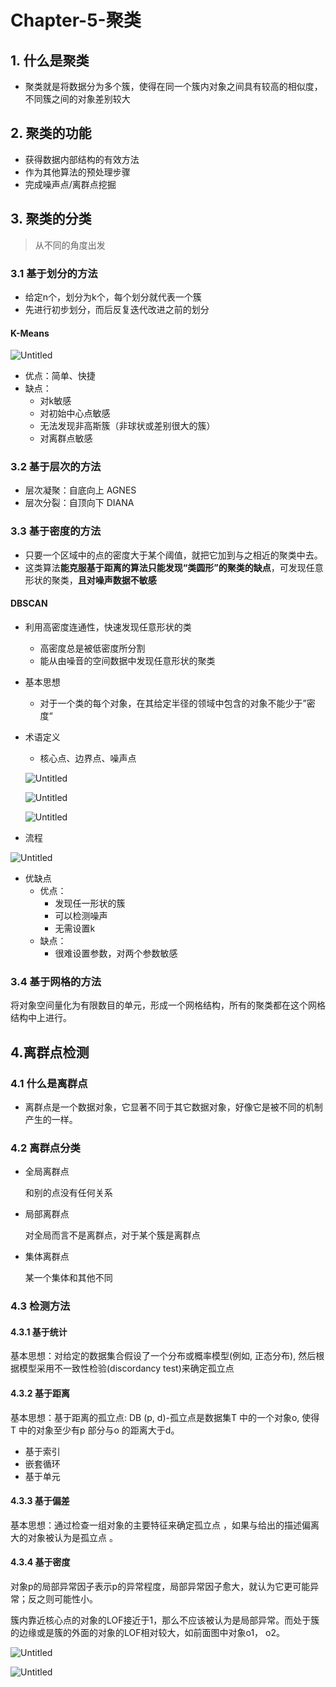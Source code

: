 
# Chapter-5-聚类



## 1. 什么是聚类

- 聚类就是将数据分为多个簇，使得在同一个簇内对象之间具有较高的相似度，不同簇之间的对象差别较大

## 2. 聚类的功能

- 获得数据内部结构的有效方法
- 作为其他算法的预处理步骤
- 完成噪声点/离群点挖掘

## 3. 聚类的分类

> 从不同的角度出发


### 3.1 基于划分的方法

- 给定n个，划分为k个，每个划分就代表一个簇
- 先进行初步划分，而后反复迭代改进之前的划分

#### K-Means

![Untitled](Chapter-5-聚类/Untitled.png)

- 优点：简单、快捷
- 缺点：
    - 对k敏感
    - 对初始中心点敏感
    - 无法发现非高斯簇（非球状或差别很大的簇）
    - 对离群点敏感

### 3.2 基于层次的方法

- 层次凝聚：自底向上 AGNES
- 层次分裂：自顶向下 DIANA

### 3.3 基于密度的方法

- 只要一个区域中的点的密度大于某个阈值，就把它加到与之相近的聚类中去。
- 这类算法**能克服基于距离的算法只能发现“类圆形”的聚类的缺点**，可发现任意形状的聚类，**且对噪声数据不敏感**

#### DBSCAN

- 利用高密度连通性，快速发现任意形状的类
    - 高密度总是被低密度所分割
    - 能从由噪音的空间数据中发现任意形状的聚类
- 基本思想
    - 对于一个类的每个对象，在其给定半径的领域中包含的对象不能少于”密度“
- 术语定义
    - 核心点、边界点、噪声点
    
    ![Untitled](Chapter-5-聚类/Untitled%201.png)
    
    ![Untitled](Chapter-5-聚类/Untitled%202.png)
    
    ![Untitled](Chapter-5-聚类/Untitled%203.png)
    
- 流程

![Untitled](Chapter-5-聚类/Untitled%204.png)

- 优缺点
    - 优点：
        - 发现任一形状的簇
        - 可以检测噪声
        - 无需设置k
    - 缺点：
        - 很难设置参数，对两个参数敏感

### 3.4 基于网格的方法

将对象空间量化为有限数目的单元，形成一个网格结构，所有的聚类都在这个网格结构中上进行。

## 4.离群点检测

### 4.1 什么是离群点

- 离群点是一个数据对象，它显著不同于其它数据对象，好像它是被不同的机制产生的一样。

### 4.2 离群点分类

- 全局离群点
    
    和别的点没有任何关系
    
- 局部离群点
    
    对全局而言不是离群点，对于某个簇是离群点
    
- 集体离群点
    
    某一个集体和其他不同
    

### 4.3 检测方法

#### 4.3.1 基于统计

基本思想：对给定的数据集合假设了一个分布或概率模型(例如, 正态分布), 然后根据模型采用不一致性检验(discordancy test)来确定孤立点

#### 4.3.2 基于距离

基本思想：基于距离的孤立点: DB (p, d)-孤立点是数据集T 中的一个对象o, 使得 T 中的对象至少有p 部分与o 的距离大于d。

- 基于索引
- 嵌套循环
- 基于单元

#### 4.3.3 基于偏差

基本思想：通过检查一组对象的主要特征来确定孤立点 ，如果与给出的描述偏离大的对象被认为是孤立点 。

#### 4.3.4 基于密度

对象p的局部异常因子表示p的异常程度，局部异常因子愈大，就认为它更可能异常；反之则可能性小。

簇内靠近核心点的对象的LOF接近于1，那么不应该被认为是局部异常。而处于簇的边缘或是簇的外面的对象的LOF相对较大，如前面图中对象o1， o2。

![Untitled](Chapter-5-聚类/Untitled%205.png)

![Untitled](Chapter-5-聚类/Untitled%206.png)